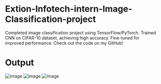 # Extion-Infotech-intern-Image-Classification-project
Completed image classification project using TensorFlow/PyTorch. Trained CNN on CIFAR-10 dataset, achieving high accuracy. Fine-tuned for improved performance. Check out the code on my GitHub!
# Output 
![image](https://github.com/user-attachments/assets/b03edad2-1215-446f-a0c1-172791a5041c)
![image](https://github.com/user-attachments/assets/2a2c0b66-ebc9-4a0c-a483-c21502bcbad0)
![image](https://github.com/user-attachments/assets/73a00a49-a43b-4d3a-895a-980bcb42a418)


